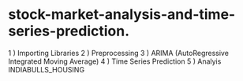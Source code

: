 # stock-market-analysis-and-time-series-prediction.
1 ) Importing Libraries 
2 ) Preprocessing
3 ) ARIMA (AutoRegressive Integrated Moving Average) 
4 ) Time Series Prediction 
5 ) Analyis INDIABULLS_HOUSING

